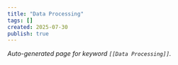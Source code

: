 ```yaml
---
title: "Data Processing"
tags: []
created: 2025-07-30
publish: true
---
```


_Auto-generated page for keyword `[[Data Processing]]`._
